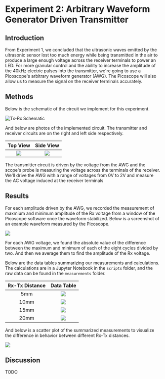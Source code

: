 # Experiment 2: Arbitrary Waveform Generator Driven Transmitter

## Introduction

From Experiment 1, we concluded that the ultrasonic waves emitted by the ultrasonic sensor lost too much energy while being transmitted in the air to produce a large enough voltage across the receiver terminals to power an LED. For more granular control and the ability to increase the amplitude of the 40kHz electric pulses into the transmitter, we're going to use a Picoscope's arbitrary waveform generator (AWG). The Picoscope will also allow us to measure the signal on the receiver terminals accurately.


## Methods

Below is the schematic of the circuit we implement for this experiment.

![Tx-Rx Schematic](docs/AWG_Schematic.png)


And below are photos of the implemented circuit. The transmitter and receiver circuits are on the right and left side respectively.

Top View                   |  Side View
:-------------------------:|:-------------------------:
![](docs/AWG_TopView.jpg)  |  ![](docs/AWG_SideView.jpg)

The transmitter circuit is driven by the voltage from the AWG and the scope's probe is measuring the voltage across the terminals of the receiver. We'll drive the AWG with a range of voltages from 0V to 2V and measure the AC voltage induced at the receiver terminals

## Results

For each amplitude driven by the AWG, we recorded the measurement of maxmium and minimum amplitude of the Rx voltage from a window of the Picoscope software once the waveform stabilized. Below is a screenshot of an example waveform measured by the Picoscope.

![](docs/1V_Rx_waveform.jpg)

For each AWG voltage, we found the absolute value of the difference between the maximum and minimum of each of the eight cycles divided by two. And then we average them to find the amplitude of the Rx voltage.

Below are the data tables summarizing our measurements and calculations. The calculations are in a Jupyter Notebook in the `scripts` folder, and the raw data can be found in the `measurements` folder.

Rx-Tx Distance				          | Data Table
:------------------------------:|:------------------------------:
5mm				| ![](docs/data_5mm.png)
10mm				| ![](docs/data_10mm.png)
15mm                            | ![](docs/data_15mm.png)
20mm                            | ![](docs/data_20mm.png)

And below is a scatter plot of the summarized measurements to visualize the difference in behavior between different Rx-Tx distances.

![](docs/Rx_AWG_distance_plot.png)

## Discussion

TODO
